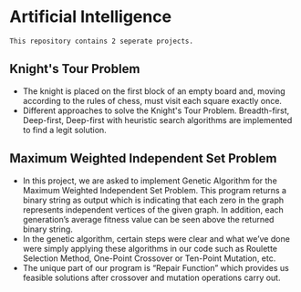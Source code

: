 # Artificial Intelligence
    This repository contains 2 seperate projects.

## Knight's Tour Problem
- The knight is placed on the first block of an empty board and, moving according to the rules of chess, must visit each square exactly once.
- Different approaches to solve the Knight's Tour Problem. Breadth-first, Deep-first, Deep-first with heuristic search algorithms are implemented to find a legit solution.

## Maximum Weighted Independent Set Problem
- In this project, we are asked to implement Genetic Algorithm for the Maximum Weighted Independent Set Problem. This program returns a binary string as output which is indicating that each zero in the graph represents independent vertices of the given graph. In addition, each generation’s average fitness value can be seen above the returned binary string.
- In the genetic algorithm, certain steps were clear and what we’ve done were simply applying these algorithms in our code such as Roulette Selection Method, One-Point Crossover or Ten-Point Mutation, etc.
- The unique part of our program is “Repair Function” which provides us feasible solutions after crossover and mutation operations carry out.
